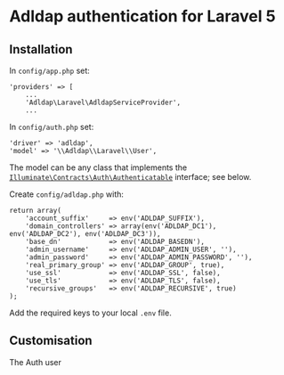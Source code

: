 Adldap authentication for Laravel 5
===================================

## Installation

In `config/app.php` set:

    'providers' => [
        ...
        'Adldap\Laravel\AdldapServiceProvider',
        ...

In `config/auth.php` set:

    'driver' => 'adldap',
    'model' => '\\Adldap\\Laravel\\User',

The model can be any class that implements the
[`Illuminate\Contracts\Auth\Authenticatable`](http://laravel.com/api/5.0/Illuminate/Contracts/Auth/Authenticatable.html)
interface; see below.

Create `config/adldap.php` with:

    return array(
        'account_suffix'     => env('ADLDAP_SUFFIX'),
        'domain_controllers' => array(env('ADLDAP_DC1'), env('ADLDAP_DC2'), env('ADLDAP_DC3')),
        'base_dn'            => env('ADLDAP_BASEDN'),
        'admin_username'     => env('ADLDAP_ADMIN_USER', ''),
        'admin_password'     => env('ADLDAP_ADMIN_PASSWORD', ''),
        'real_primary_group' => env('ADLDAP_GROUP', true),
        'use_ssl'            => env('ADLDAP_SSL', false),
        'use_tls'            => env('ADLDAP_TLS', false),
        'recursive_groups'   => env('ADLDAP_RECURSIVE', true)
    );

Add the required keys to your local `.env` file.

## Customisation

The Auth user 
